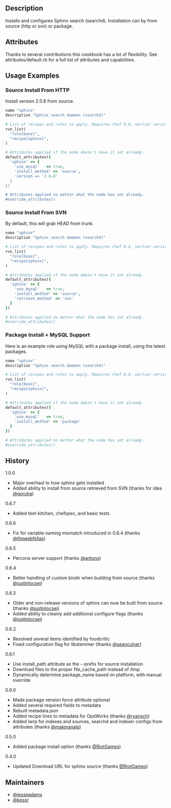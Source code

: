 ## Description

Installs and configures Sphinx search (searchd). Installation can by from source (http or svn)  or package.

## Attributes

Thanks to several contributions this cookbook has a lot of flexibility. See attributes/default.rb for a full list of attributes and capabilities.

## Usage Examples

### Source Install From HTTP

Install version 2.0.8 from source.

```ruby
name "sphinx"
description "Sphinx search daemon (searchd)"

# List of recipes and roles to apply. Requires Chef 0.8, earlier versions use 'recipes()'.
run_list(
  "role[base]",
  "recipe[sphinx]",
)

# Attributes applied if the node doesn't have it set already.
default_attributes({
  'sphinx' => {
    'use_mysql'   => true,
    'install_method' => 'source',
    'version => '2.0.8'
  }
})

# Attributes applied no matter what the node has set already.
#override_attributes()
```

### Source Install From SVN

By default, this will grab HEAD from trunk.

```ruby
name "sphinx"
description "Sphinx search daemon (searchd)"

# List of recipes and roles to apply. Requires Chef 0.8, earlier versions use 'recipes()'.
run_list(
  "role[base]",
  "recipe[sphinx]",
)

# Attributes applied if the node doesn't have it set already.
default_attributes({
  'sphinx' => {
    'use_mysql'   => true,
    'install_method' => 'source',
    'retrieve_method' => 'svn'
  }
})

# Attributes applied no matter what the node has set already.
#override_attributes()
```

### Package Install + MySQL Support

Here is an example role using MySQL with a package install, using the latest packages.

```ruby
name "sphinx"
description "Sphinx search daemon (searchd)"

# List of recipes and roles to apply. Requires Chef 0.8, earlier versions use 'recipes()'.
run_list(
  "role[base]",
  "recipe[sphinx]",
)

# Attributes applied if the node doesn't have it set already.
default_attributes({
  'sphinx' => {
    'use_mysql'   => true,
    'install_method' => 'package'
  }
})

# Attributes applied no matter what the node has set already.
#override_attributes()
```

## History

1.0.0

* Major overhaul to how sphinx gets installed
* Added ability to install from source retrieved from SVN (thanks for idea [@goruha](https://github.com/goruha))

0.6.7

* Added test-kitchen, chefspec, and basic tests

0.6.6

* Fix for variable naming mismatch introduced in 0.6.4 (thanks [@thewebfellas](https://github.com/thewebfellas))

0.6.5

* Percona server support (thanks [@antono](https://github.com/antono))

0.6.4

* Better handling of custom bindir when building from source (thanks [@justinlocsei](https://github.com/justinlocsei))

0.6.3

* Older and non-release versions of sphinx can now be built from source (thanks [@justinlocsei](https://github.com/justinlocsei))
* Added ability to cleanly add additional configure flags (thanks [@justinlocsei](https://github.com/justinlocsei))

0.6.2

* Resolved several items identified by foodcritic
* Fixed configuration flag for libstemmer (thanks [@seanculver](https://github.com/seanculver))

0.6.1

* Use install_path attribute as the --prefix for source installation
* Download files to the proper file_cache_path instead of /tmp
* Dynamically determine package_name based on platform, with manual override

0.6.0

* Made package version force attribute optional
* Added several required fields to metadata
* Rebuilt metadata.json
* Added recipe lines to metadata for OpsWorks (thanks [@ryansch](https://github.com/ryansch))
* Added lwrp for indexes and sources, searchd and indexer configs from attributes (thanks [@makmanalp](https://github.com/makmanalp))

0.5.0

* Added package install option (thanks [@RiotGames](https://github.com/RiotGames))

0.4.0

* Updated Download URL for sphinx source (thanks [@RiotGames](https://github.com/RiotGames))

## Maintainers

* [@jesseadams](https://github.com/jesseadams)
* [@kesor](https://github.com/kesor)
